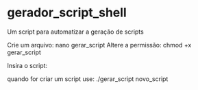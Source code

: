 # gerador_script_shell
Um script para automatizar a geração de scripts

Crie um arquivo: nano gerar_script
Altere a permissão: chmod +x gerar_script

Insira o script: 


quando for criar um script use: ./gerar_script novo_script
